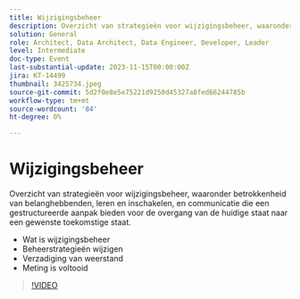 ```yaml
---
title: Wijzigingsbeheer
description: Overzicht van strategieën voor wijzigingsbeheer, waaronder betrokkenheid van belanghebbenden, leren en inschakelen, en communicatie die een gestructureerde aanpak bieden voor de overgang van de huidige staat naar een gewenste toekomstige staat. Wat is het Meten van het Succes van de Verandering van het Beheer van de Verandering van het Beheer de Strategieën van de Weerstand van het Veranderingsbeheer
solution: General
role: Architect, Data Architect, Data Engineer, Developer, Leader
level: Intermediate
doc-type: Event
last-substantial-update: 2023-11-15T00:00:00Z
jira: KT-14499
thumbnail: 3425734.jpeg
source-git-commit: 5d2f0e8e5e75221d9250d45327a8fed66244785b
workflow-type: tm+mt
source-wordcount: '84'
ht-degree: 0%

---
```



# Wijzigingsbeheer

Overzicht van strategieën voor wijzigingsbeheer, waaronder betrokkenheid van belanghebbenden, leren en inschakelen, en communicatie die een gestructureerde aanpak bieden voor de overgang van de huidige staat naar een gewenste toekomstige staat.

* Wat is wijzigingsbeheer
* Beheerstrategieën wijzigen
* Verzadiging van weerstand
* Meting is voltooid

>[!VIDEO](https://video.tv.adobe.com/v/3425734/?learn=on)
